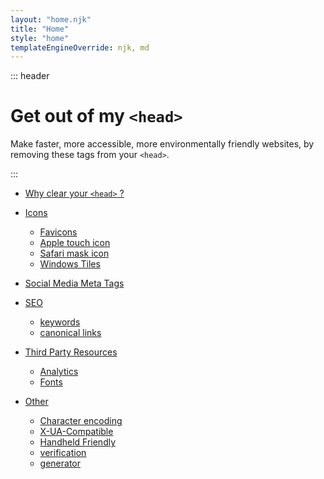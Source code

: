 ```yaml
---
layout: "home.njk"
title: "Home"
style: "home"
templateEngineOverride: njk, md
---
```


::: header

<h1> Get out of my <code><span>&lt;head&gt;</span></code></h1>

Make faster, more accessible, more environmentally friendly websites, by removing these tags from your `<head>`.

:::

<nav class="site-index">

* [Why clear your `<head>` ?](/why-clear-your-head)

* [Icons](/icons)
  - [Favicons](/favicons)
  - [Apple touch icon](/apple-touch-icon)
  - [Safari mask icon](/safari-mask-icon)
  - [Windows Tiles](/windows-tiles)

* [Social Media Meta Tags](/social-media)

* [SEO](/seo)
  - [keywords](/keywords)
  - [canonical links](/canonical)

* [Third Party Resources](/third-party-resources)
  - [Analytics](/analytics)
  - [Fonts](/fonts)

* [Other](/other) 
  - [Character encoding](/charset)
  - [X-UA-Compatible](/x-ua-compatible)
  - [Handheld Friendly](/handheld-friendly)
  - [verification](/verification)
  - [generator](/generator)


</nav>